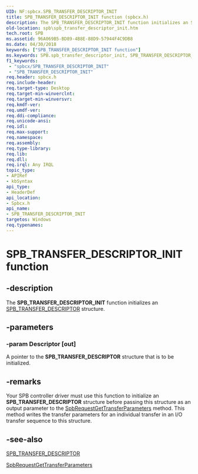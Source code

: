 ```yaml
---
UID: NF:spbcx.SPB_TRANSFER_DESCRIPTOR_INIT
title: SPB_TRANSFER_DESCRIPTOR_INIT function (spbcx.h)
description: The SPB_TRANSFER_DESCRIPTOR_INIT function initializes an SPB_TRANSFER_DESCRIPTOR structure.
old-location: spb\spb_transfer_descriptor_init.htm
tech.root: SPB
ms.assetid: 96A069B5-BD89-4B8E-88D9-57944F4C9DB8
ms.date: 04/30/2018
keywords: ["SPB_TRANSFER_DESCRIPTOR_INIT function"]
ms.keywords: SPB.spb_transfer_descriptor_init, SPB_TRANSFER_DESCRIPTOR_INIT, SPB_TRANSFER_DESCRIPTOR_INIT function [Buses], spbcx/SPB_TRANSFER_DESCRIPTOR_INIT
f1_keywords:
 - "spbcx/SPB_TRANSFER_DESCRIPTOR_INIT"
 - "SPB_TRANSFER_DESCRIPTOR_INIT"
req.header: spbcx.h
req.include-header: 
req.target-type: Desktop
req.target-min-winverclnt: 
req.target-min-winversvr: 
req.kmdf-ver: 
req.umdf-ver: 
req.ddi-compliance: 
req.unicode-ansi: 
req.idl: 
req.max-support: 
req.namespace: 
req.assembly: 
req.type-library: 
req.lib: 
req.dll: 
req.irql: Any IRQL
topic_type:
- APIRef
- kbSyntax
api_type:
- HeaderDef
api_location:
- Spbcx.h
api_name:
- SPB_TRANSFER_DESCRIPTOR_INIT
targetos: Windows
req.typenames: 
---
```


# SPB_TRANSFER_DESCRIPTOR_INIT function


## -description


The <b>SPB_TRANSFER_DESCRIPTOR_INIT</b> function initializes an  <a href="https://docs.microsoft.com/windows-hardware/drivers/ddi/spbcx/ns-spbcx-spb_transfer_descriptor">SPB_TRANSFER_DESCRIPTOR</a> structure.


## -parameters




### -param Descriptor [out]

A pointer to the <b>SPB_TRANSFER_DESCRIPTOR</b> structure that is to be initialized.


## -remarks



Your SPB controller driver must use this function to initialize an <b>SPB_TRANSFER_DESCRIPTOR</b> structure before passing this structure as an output parameter to the <a href="https://docs.microsoft.com/windows-hardware/drivers/ddi/spbcx/nf-spbcx-spbrequestgettransferparameters">SpbRequestGetTransferParameters</a> method. This method writes the transfer parameters for an individual transfer in an I/O transfer sequence to this structure.




## -see-also




<a href="https://docs.microsoft.com/windows-hardware/drivers/ddi/spbcx/ns-spbcx-spb_transfer_descriptor">SPB_TRANSFER_DESCRIPTOR</a>



<a href="https://docs.microsoft.com/windows-hardware/drivers/ddi/spbcx/nf-spbcx-spbrequestgettransferparameters">SpbRequestGetTransferParameters</a>
 

 

